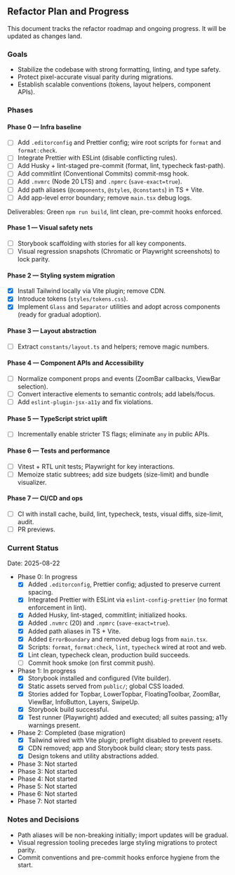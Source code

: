 ## Refactor Plan and Progress

This document tracks the refactor roadmap and ongoing progress. It will be updated as changes land.

### Goals
- Stabilize the codebase with strong formatting, linting, and type safety.
- Protect pixel-accurate visual parity during migrations.
- Establish scalable conventions (tokens, layout helpers, component APIs).

### Phases

#### Phase 0 — Infra baseline
- [ ] Add `.editorconfig` and Prettier config; wire root scripts for `format` and `format:check`.
- [ ] Integrate Prettier with ESLint (disable conflicting rules).
- [ ] Add Husky + lint-staged pre-commit (format, lint, typecheck fast-path).
- [ ] Add commitlint (Conventional Commits) commit-msg hook.
- [ ] Add `.nvmrc` (Node 20 LTS) and `.npmrc` (`save-exact=true`).
- [ ] Add path aliases (`@components`, `@styles`, `@constants`) in TS + Vite.
- [ ] Add app-level error boundary; remove `main.tsx` debug logs.

Deliverables: Green `npm run build`, lint clean, pre-commit hooks enforced.

#### Phase 1 — Visual safety nets
- [ ] Storybook scaffolding with stories for all key components.
- [ ] Visual regression snapshots (Chromatic or Playwright screenshots) to lock parity.

#### Phase 2 — Styling system migration
- [x] Install Tailwind locally via Vite plugin; remove CDN.
- [x] Introduce tokens (`styles/tokens.css`).
- [x] Implement `Glass` and `Separator` utilities and adopt across components (ready for gradual adoption).

#### Phase 3 — Layout abstraction
- [ ] Extract `constants/layout.ts` and helpers; remove magic numbers.

#### Phase 4 — Component APIs and Accessibility
- [ ] Normalize component props and events (ZoomBar callbacks, ViewBar selection).
- [ ] Convert interactive elements to semantic controls; add labels/focus.
- [ ] Add `eslint-plugin-jsx-a11y` and fix violations.

#### Phase 5 — TypeScript strict uplift
- [ ] Incrementally enable stricter TS flags; eliminate `any` in public APIs.

#### Phase 6 — Tests and performance
- [ ] Vitest + RTL unit tests; Playwright for key interactions.
- [ ] Memoize static subtrees; add size budgets (size-limit) and bundle visualizer.

#### Phase 7 — CI/CD and ops
- [ ] CI with install cache, build, lint, typecheck, tests, visual diffs, size-limit, audit.
- [ ] PR previews.

### Current Status

Date: 2025-08-22

- Phase 0: In progress
  - [x] Added `.editorconfig`, Prettier config; adjusted to preserve current spacing.
  - [x] Integrated Prettier with ESLint via `eslint-config-prettier` (no format enforcement in lint).
  - [x] Added Husky, lint-staged, commitlint; initialized hooks.
  - [x] Added `.nvmrc` (20) and `.npmrc` (`save-exact=true`).
  - [x] Added path aliases in TS + Vite.
  - [x] Added `ErrorBoundary` and removed debug logs from `main.tsx`.
  - [x] Scripts: `format`, `format:check`, `lint`, `typecheck` wired at root and web.
  - [x] Lint clean, typecheck clean, production build succeeds.
  - [ ] Commit hook smoke (on first commit push).
- Phase 1: In progress
  - [x] Storybook installed and configured (Vite builder).
  - [x] Static assets served from `public/`; global CSS loaded.
  - [x] Stories added for Topbar, LowerTopbar, FloatingToolbar, ZoomBar, ViewBar, InfoButton, Layers, SwipeUp.
  - [x] Storybook build successful.
  - [x] Test runner (Playwright) added and executed; all suites passing; a11y warnings present.
- Phase 2: Completed (base migration)
  - [x] Tailwind wired with Vite plugin; preflight disabled to prevent resets.
  - [x] CDN removed; app and Storybook build clean; story tests pass.
  - [x] Design tokens and utility abstractions added.
- Phase 3: Not started
- Phase 3: Not started
- Phase 4: Not started
- Phase 5: Not started
- Phase 6: Not started
- Phase 7: Not started

### Notes and Decisions
- Path aliases will be non-breaking initially; import updates will be gradual.
- Visual regression tooling precedes large styling migrations to protect parity.
- Commit conventions and pre-commit hooks enforce hygiene from the start.


